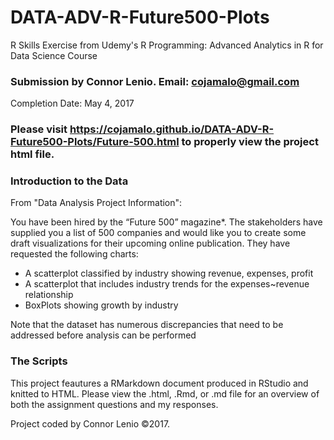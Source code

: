 # DATA-ADV-R-Future500-Plots
R Skills Exercise from Udemy's R Programming: Advanced Analytics in R for Data Science Course

### Submission by Connor Lenio. Email: cojamalo@gmail.com
Completion Date: May 4, 2017

### Please visit https://cojamalo.github.io/DATA-ADV-R-Future500-Plots/Future-500.html to properly view the project html file.


### Introduction to the Data
From "Data Analysis Project Information":

You have been hired by the “Future 500” magazine*. The stakeholders have supplied
you a list of 500 companies and would like you to create some draft visualizations for
their upcoming online publication.
They have requested the following charts:

* A scatterplot classified by industry showing revenue, expenses, profit
* A scatterplot that includes industry trends for the expenses~revenue relationship
* BoxPlots showing growth by industry

Note that the dataset has numerous discrepancies that need to be addressed before
analysis can be performed

### The Scripts
This project feautures a RMarkdown document produced in RStudio and knitted to HTML. Please view the .html, .Rmd, or .md file for an overview of both the assignment questions and my responses.

Project coded by Connor Lenio ©2017. 

